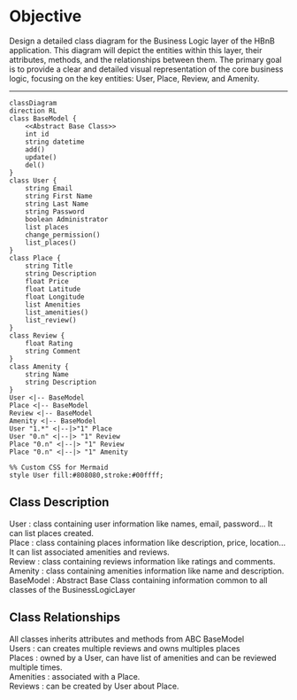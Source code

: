 # Objective

Design a detailed class diagram for the Business Logic layer of the HBnB application. This diagram will depict the entities within this layer, their attributes, methods, and the relationships between them. The primary goal is to provide a clear and detailed visual representation of the core business logic, focusing on the key entities: User, Place, Review, and Amenity.

---

```mermaid
classDiagram
direction RL
class BaseModel {
    <<Abstract Base Class>>
    int id
    string datetime
    add()
    update()
    del()
}
class User {
    string Email
    string First Name
    string Last Name
    string Password
    boolean Administrator
    list places
    change_permission()
    list_places()
}
class Place {
    string Title
    string Description
    float Price
    float Latitude
    float Longitude
    list Amenities
    list_amenities()
    list_review()
}
class Review {
    float Rating
    string Comment
}
class Amenity {
    string Name
    string Description
}
User <|-- BaseModel
Place <|-- BaseModel
Review <|-- BaseModel
Amenity <|-- BaseModel
User "1.*" <|--|>"1" Place
User "0.n" <|--|> "1" Review
Place "0.n" <|--|> "1" Review
Place "0.n" <|--|> "1" Amenity

%% Custom CSS for Mermaid
style User fill:#808080,stroke:#00ffff;

```
## Class Description

User : class containing user information like names, email, password... It can list places created.\
Place : class containing places information like description, price, location... It can list associated amenities and reviews.\
Review : class containing reviews information like ratings and comments.\
Amenity : class containing amenities information like name and description.\
BaseModel : Abstract Base Class containing information common to all classes of the BusinessLogicLayer

## Class Relationships

All classes inherits attributes and methods from ABC BaseModel\
Users : can creates multiple reviews and owns multiples places\
Places : owned by a User, can have list of amenities and can be reviewed multiple times.\
Amenities : associated with a Place.\
Reviews : can be created by User about Place.